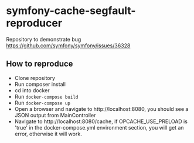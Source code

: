# symfony-cache-segfault-reproducer
Repository to demonstrate bug https://github.com/symfony/symfony/issues/36328

## How to reproduce

* Clone repository
* Run composer install
* cd into docker 
* Run `docker-compose build`
* Run `docker-compose up`
* Open a browser and navigate to http://localhost:8080, you should see a JSON output from MainController
* Navigate to http://localhost:8080/cache, if OPCACHE_USE_PRELOAD is 'true' in the docker-compose.yml environment section, you will get an error, otherwise it will work.
